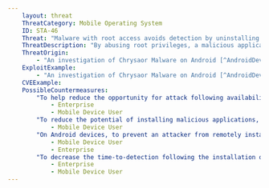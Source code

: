 ```yaml
---
    layout: threat
    ThreatCategory: Mobile Operating System
    ID: STA-46
    Threat: "Malware with root access avoids detection by uninstalling itself without user interaction."
    ThreatDescription: "By abusing root privileges, a malicious application could avoid detection by deleting itself after executing malicious behaviors. This would reduce the opportunity for detection and identification of the malicious activity, and may prevent or limit remediation."
    ThreatOrigin:
        - "An investigation of Chrysaor Malware on Android [^AndroidDevBlog-1]"
    ExploitExample:
        - "An investigation of Chrysaor Malware on Android [^AndroidDevBlog-1]"
    CVEExample:
    PossibleCountermeasures:
        "To help reduce the opportunity for attack following availability of patches, ensure timely installation of mobile OS security updates.":
            - Enterprise    
            - Mobile Device User
        "To reduce the potential of installing malicious applications, download public apps directly from an official app store (e.g., Google Play, iTunes Store).":
            - Mobile Device User
        "On Android devices, to prevent an attacker from remotely installing malicious applications from unknown sources, ensure Security > Unknown Sources is turned off; an enterprise can deploy EMM solutions that enforce a policy to never permit the installation of apps from unknown sources.":
            - Mobile Device User
            - Enterprise
        "To decrease the time-to-detection following the installation of a malicious app, deploy on-device agents that automatically detect the installation of any app and initiate either local (on-device) or remote processes for detection and identification of malware and potentially-harmful applications.":
            - Enterprise
            - Mobile Device User
---
```

